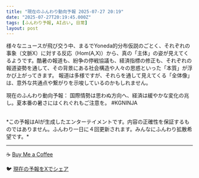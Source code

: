 ```yaml
---
title: "現在のふんわり動向予報 2025-07-27 20:19"
date: "2025-07-27T20:19:45.000Z"
tags: [ふんわり予報, AI占い, 日常]
layout: post
---
```


様々なニュースが飛び交う中、まるでYoneda的分布仮説のごとく、それぞれの事象（文脈X）に対する反応（Hom(A,X)）から、真の「主体」の姿が見えてくるようです。酷暑の報道も、紛争の停戦協議も、経済指標の修正も、それぞれの報道姿勢を通して、その背景にある社会構造や人々の思惑といった「本質」が浮かび上がってきます。  報道は多様ですが、それらを通して見えてくる「全体像」は、意外な共通点や繋がりを示唆しているのかもしれません。


現在のふんわり動向予報：
国際情勢は思わぬ方向へ、経済は緩やかな変化の兆し。夏本番の暑さにはくれぐれもご注意を。 #KGNINJA

<br>
*この予報はAIが生成したエンターテイメントです。内容の正確性を保証するものではありません。ふんわり一日に４回更新されます。みんなにふんわり拡散希望です。*

---
☕️ [Buy Me a Coffee](https://www.buymeacoffee.com/kgninja)

🐦 [現在の予報をXでシェア](https://twitter.com/intent/tweet?text=%E7%8F%BE%E5%9C%A8%E3%81%AE%E3%81%B5%E3%82%93%E3%82%8F%E3%82%8A%E4%BA%88%E5%A0%B1%3A%20%E3%80%8C%E6%A7%98%E3%80%85%E3%81%AA%E3%83%8B%E3%83%A5%E3%83%BC%E3%82%B9%E3%81%8C%E9%A3%9B%E3%81%B3%E4%BA%A4%E3%81%86%E4%B8%AD%E3%80%81%E3%81%BE%E3%82%8B%E3%81%A7Yoneda%E7%9A%84%E5%88%86%E5%B8%83%E4%BB%AE%E8%AA%AC%E3%81%AE%E3%81%94%E3%81%A8%E3%81%8F%E3%80%81%E3%81%9D%E3%82%8C%E3%81%9E%E3%82%8C%E3%81%AE%E4%BA%8B%E8%B1%A1%EF%BC%88%E6%96%87%E8%84%88X%EF%BC%89%E3%81%AB%E5%AF%BE%E3%81%99%E3%82%8B%E5%8F%8D%E5%BF%9C%EF%BC%88Hom(A%2CX)%EF%BC%89%E3%81%8B%E3%82%89%E3%80%81%E7%9C%9F%E3%81%AE%E3%80%8C%E4%B8%BB%E4%BD%93%E3%80%8D%E3%81%AE%E5%A7%BF%E3%81%8C%E8%A6%8B%E3%81%88%E3%81%A6%E3%81%8F%E3%82%8B%E3%82%88%E3%81%86%E3%81%A7%E3%81%99%E3%80%82%E3%80%8D%23KGNINJA%20%E7%B6%9A%E3%81%8D%E3%81%AF%E3%83%96%E3%83%AD%E3%82%B0%E3%81%A7%EF%BC%81%F0%9F%91%87&url=https%3A%2F%2Fkg-ninja.github.io%2FFunwariyoso%2F)
